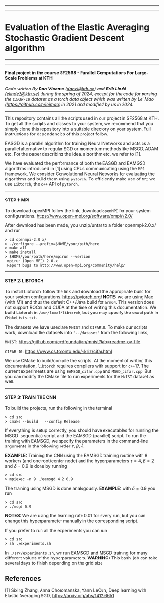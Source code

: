 ____
____
# Evaluation of the Elastic Averaging Stochastic Gradient Descent algorithm #
____
____
#### Final project in the course SF2568 - Parallel Computations For Large-Scale Problems at KTH #####
*Code written By **Dan Vicente** (*danvi@kth.se*) and **Erik Lindé** (*elinde2@kth.se*) during the spring of 2024, except for the code for parsing the $\texttt{CIFAR-10}$ dataset as a torch data object which was written by Lei Mao (https://github.com/leimao) in 2021 and modified by us in 2024.*
____

This repository contains all the scripts used in our project in SF2568 at KTH. To get all the scripts and classes to your system, we recommend that you simply clone this repository into a suitable directory on your system. Full instructions for dependancies of this project follow.

EASGD is a parallel algorithm for training Neural Networks and acts as a parallel alternative to regular SGD or momentum methods like MSGD, ADAM etc. For the paper describing the idea, algorithm etc. we refer to [1]. 

We have evaluated the performance of both the EASGD and EAMGSD algorithms introduced in [1] using CPUs communicating using the $\texttt{MPI}$ framework. We consider Convolutional Neural Networks for evaluating the algorithms and build them using $\texttt{pytorch}$. To efficiently make use of $\texttt{MPI}$ we use $\texttt{Libtorch}$, the $\texttt{c++}$ API of $\texttt{pytorch}$.
____

#### **STEP 1: MPI** ####
To download openMPI follow the link, download $\texttt{openMPI}$ for your system configurations.
https://www.open-mpi.org/software/ompi/v2.0/

After download has been made, you unzip/untar to a folder openmpi-2.0.x/ and run

```
> cd openmpi-2.0.x/
> ./configure --prefix=$HOME/your/path/here
> make all
> make install
> $HOME/your/path/here/mpirun --version
 mpirun (Open MPI) 2.0.x
 Report bugs to http://www.open-mpi.org/community/help/
```

____
#### **STEP 2: LIBTORCH** ####
To install Libtorch, follow the link and download the appropriate build for your system configurations. https://pytorch.org/
**NOTE:** we are using Mac (with M1) and thus the default C++/Java build for $\texttt{arm64}$. This version does not support ROCm and CUDA at the time of writing this documentation. We build Libtorch in $\texttt{/usr/local/libtorch}$, but you may specify the exact path in $\texttt{CMakeLists.txt}$.

The datasets we have used are $\texttt{MNIST}$ and $\texttt{CIFAR10}$. To make our scripts work, download the datasets into $\texttt{"../dataset"}$ from the following links,

$\texttt{MNIST}:$ https://github.com/cvdfoundation/mnist?tab=readme-ov-file

$\texttt{CIFAR-10}:$ https://www.cs.toronto.edu/~kriz/cifar.html

We use CMake to build/compile the scripts. At the moment of writing this documentation, $\texttt{libtorch}$ requires compilers with support for $\texttt{c++}17$. The current experiments are using $\texttt{EAMSGD\_cifar.cpp}$ and $\texttt{MSGD\_cifar.cpp}$. But you can modify the CMake file to run experiments for the $\texttt{MNIST}$ dataset as well.
____
#### **STEP 3: TRAIN THE CNN** ####
To build the projects, run the following in the terminal 
```
> cd src
> cmake --build . --config Release
```

If everything is setup correctly, you should have executables for running the MSGD (sequential) script and the EAMSGD (parallel) script. To run the training with EAMSGD, we specify the parameters in the command-line arguments in the following order $\tau$, $\beta$, $\delta$. 

**EXAMPLE:** Training the CNN using the EAMSGD training routine with 8 workers (and one root/center node) and the hyperparameters $\tau = 4$, $\beta = 2$ and $\delta = 0.9$ is done by running

```
> cd src 
> mpiexec -n 9 ./eamsgd 4 2 0.9
```
The training using MSGD is done analogously. **EXAMPLE:** with $\delta = 0.9$ you run
```
> cd src
> ./msgd 0.9
```
**NOTES:** We are using the learning rate $0.01$ for every run, but you can change this hyperparameter manually in the corresponding script.

If you prefer to run all the experiments you can run 

```
> cd src 
> sh ./experiments.sh
```
In $\texttt{./src/experiments.sh}$, we run EAMSGD and MSGD training for many different values of the hyperparameters. **WARNING:** This bash-job can take several days to finish depending on the grid size

## References
<a id="1">[1] Sixing Zhang, Anna Choromanska, Yann LeCun, Deep learning with Elastic Averaging SGD, https://arxiv.org/abs/1412.6651 </a> 

